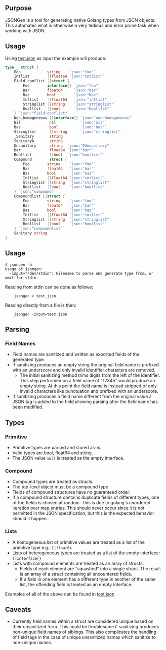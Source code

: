## Purpose
JSONGen is a tool for generating native Golang types from JSON objects. This automates what is otherwise a very tedious and error prone task when working with JSON.

## Usage
Using [test.json](example/test.json) as input the example will produce:
```go
type _ struct {
	Foo            string    `json:"foo"`
	Intlist        []float64 `json:"intlist"`
	Field_conflict []struct {
		Foo        interface{} `json:"foo"`
		Bar        float64     `json:"bar"`
		Baz        bool        `json:"baz"`
		Intlist    []float64   `json:"intlist"`
		Stringlist []string    `json:"stringlist"`
		Boollist   []bool      `json:"boollist"`
	} `json:"field-conflict"`
	Non_homogeneous []interface{} `json:"non-homogeneous"`
	Nil             nil           `json:"nil"`
	Baz             bool          `json:"baz"`
	Stringlist      []string      `json:"stringlist"`
	_Sanitary       string
	Sanitary0       string
	Unsanitary      string  `json:"0Unsanitary"`
	Bar             float64 `json:"bar"`
	Boollist        []bool  `json:"boollist"`
	Compound        struct {
		Foo        string    `json:"foo"`
		Bar        float64   `json:"bar"`
		Baz        bool      `json:"baz"`
		Intlist    []float64 `json:"intlist"`
		Stringlist []string  `json:"stringlist"`
		Boollist   []bool    `json:"boollist"`
	} `json:"compound"`
	Compoundlist []struct {
		Foo        string    `json:"foo"`
		Bar        float64   `json:"bar"`
		Baz        bool      `json:"baz"`
		Intlist    []float64 `json:"intlist"`
		Stringlist []string  `json:"stringlist"`
		Boollist   []bool    `json:"boollist"`
	} `json:"compoundlist"`
	Sanitary string
}
```

## Usage

```
$ jsongen -h
Usage of jsongen:
  -input="/dev/stdin": Filename to parse and generate type from, or omit for stdin.
```

Reading from stdin can be done as follows:
```
	jsongen < test.json
```

Reading directly from a file is then:
```
	jsongen -input=test.json
```

## Parsing
### Field Names
  * Field names are sanitized and written as exported fields of the generated type.
  * If sanitizing produces an empty string the original field name is prefixed with an underscore and only invalid identifier characters are removed.
    * The initial sanitizing method trims digits from the left of the identifier. This step performed on a field name of "12345" would produce an empty string. At this point the field name is instead stripped of only invalid characters like punctuation and prefixed with an underscore.
  * If sanitizing produces a field name different from the original value a JSON tag is added to the field allowing parsing after the field name has been modified.

## Types
### Primitive
  * Primitive types are parsed and stored as-is.
  * Valid types are bool, float64 and string.
  * The JSON value `null` is treated as the empty interface.

### Compound
  * Compound types are treated as structs.
  * The top-level object must be a compound type.
  * Fields of compound structures have no guaranteed order.
  * If a compound structure contains duplicate fields of different types, one of the fields is chosen at random. This is due to golang's unordered iteration over map entries. This should never occur since it is not permitted in the JSON specification, but this is the expected behavior should it happen.

### Lists
  * A homogeneous list of primitive  values are treated as a list of the primitive type e.g.: `[]float64`
  * Lists of heterogeneous types are treated as a list of the empty interface: `[]interface{}`
  * Lists with compound elements are treated as an array of structs.
    * Fields of each element are "squashed" into a single struct. The result is an array of a struct containing all encountered fields.
    * If a field in one element has a different type in another of the same list, the offending field is treated as an empty interface.

Examples of all of the above can be found in [test.json](test.json).

## Caveats
  * Currently field names within a struct are considered unique based on their unsanitized form. This could be troublesome if sanitizing produces non-unique field names of siblings. This also complicates the handling of field tags in the case of unique unsanitized names which sanitize to non-unique names.